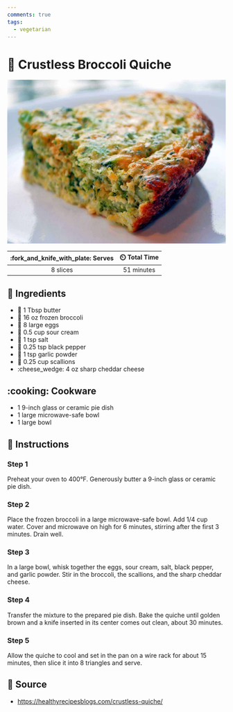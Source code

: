 ```yaml
---
comments: true
tags:
  - vegetarian
---
```

# :broccoli: Crustless Broccoli Quiche

![Crustless Broccoli Quiche](../assets/images/crustless-broccoli-quiche.jpg)

| :fork_and_knife_with_plate: Serves | :timer_clock: Total Time |
|:----------------------------------:|:-----------------------: |
| 8 slices | 51 minutes |

## :salt: Ingredients

- :butter: 1 Tbsp butter
- :broccoli: 16 oz frozen broccoli
- :egg: 8 large eggs
- :rice: 0.5 cup sour cream
- :salt: 1 tsp salt
- :salt: 0.25 tsp black pepper
- :garlic: 1 tsp garlic powder
- :herb: 0.25 cup scallions
- :cheese_wedge: 4 oz sharp cheddar cheese

## :cooking: Cookware

- 1 9-inch glass or ceramic pie dish
- 1 large microwave-safe bowl
- 1 large bowl

## :pencil: Instructions

### Step 1

Preheat your oven to 400°F. Generously butter a 9-inch glass or ceramic pie dish.

### Step 2

Place the frozen broccoli in a large microwave-safe bowl. Add 1/4 cup water. Cover and microwave on high for 6 minutes,
stirring after the first 3 minutes. Drain well.

### Step 3

In a large bowl, whisk together the eggs, sour cream, salt, black pepper, and garlic powder. Stir in the broccoli, the
scallions, and the sharp cheddar cheese.

### Step 4

Transfer the mixture to the prepared pie dish. Bake the quiche until golden brown and a knife inserted in its center
comes out clean, about 30 minutes.

### Step 5

Allow the quiche to cool and set in the pan on a wire rack for about 15 minutes, then slice it into 8 triangles and
serve.

## :link: Source

- <https://healthyrecipesblogs.com/crustless-quiche/>
